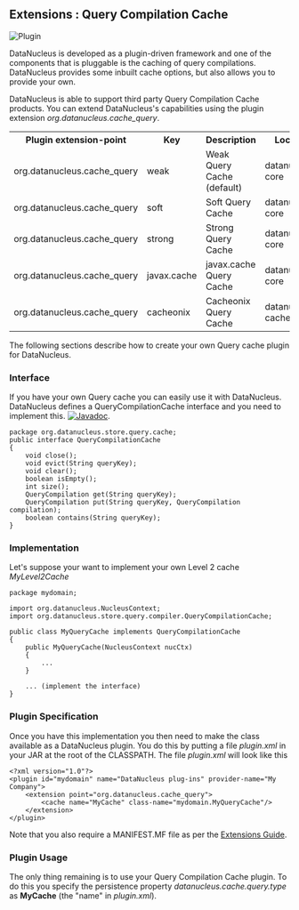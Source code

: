 <head><title>Extensions : Query Compilation Cache</title></head>

## Extensions : Query Compilation Cache
![Plugin](../images/nucleus_plugin.gif)

DataNucleus is developed as a plugin-driven framework and one of the components that is pluggable is the caching of query compilations. 
DataNucleus provides some inbuilt cache options, but also allows you to provide your own.

DataNucleus is able to support third party Query Compilation Cache products. 
You can extend DataNucleus's capabilities using the plugin extension *org.datanucleus.cache_query*.


<table>
    <tr>
        <th>Plugin extension-point</th>
        <th>Key</th>
        <th>Description</th>
        <th width="80">Location</th>
    </tr>
    <tr>
        <td>org.datanucleus.cache_query</td>
        <td>weak</td>
        <td>Weak Query Cache (default)</td>
        <td>datanucleus-core</td>
    </tr>
    <tr>
        <td>org.datanucleus.cache_query</td>
        <td>soft</td>
        <td>Soft Query Cache</td>
        <td>datanucleus-core</td>
    </tr>
    <tr>
        <td>org.datanucleus.cache_query</td>
        <td>strong</td>
        <td>Strong Query Cache</td>
        <td>datanucleus-core</td>
    </tr>
    <tr>
        <td>org.datanucleus.cache_query</td>
        <td>javax.cache</td>
        <td>javax.cache Query Cache</td>
        <td>datanucleus-core</td>
    </tr>
    <tr>
        <td>org.datanucleus.cache_query</td>
        <td>cacheonix</td>
        <td>Cacheonix Query Cache</td>
        <td>datanucleus-cache</td>
    </tr>
</table>

The following sections describe how to create your own Query cache plugin for DataNucleus.

### Interface

If you have your own Query cache you can easily use it with DataNucleus. DataNucleus defines a QueryCompilationCache interface and you need to implement this.
[![Javadoc](../images/javadoc.gif)](http://www.datanucleus.org/javadocs/core/latest/org/datanucleus/store/query/compiler/QueryCompilationCache.html).


	package org.datanucleus.store.query.cache;
	public interface QueryCompilationCache
	{
    	void close();
    	void evict(String queryKey);
    	void clear();
    	boolean isEmpty();
    	int size();
    	QueryCompilation get(String queryKey);
    	QueryCompilation put(String queryKey, QueryCompilation compilation);
    	boolean contains(String queryKey);
	}

### Implementation

Let's suppose your want to implement your own Level 2 cache _MyLevel2Cache_

	package mydomain;
	
	import org.datanucleus.NucleusContext;
	import org.datanucleus.store.query.compiler.QueryCompilationCache;
	
	public class MyQueryCache implements QueryCompilationCache
	{
	    public MyQueryCache(NucleusContext nucCtx)
    	{
        	...
    	}
	
    	... (implement the interface)
	}

### Plugin Specification

Once you have this implementation you then need to make the class available as a DataNucleus plugin. You do this by putting a file 
_plugin.xml_ in your JAR at the root of the CLASSPATH. The file _plugin.xml_ will look like this

	<?xml version="1.0"?>
	<plugin id="mydomain" name="DataNucleus plug-ins" provider-name="My Company">
    	<extension point="org.datanucleus.cache_query">
	    	<cache name="MyCache" class-name="mydomain.MyQueryCache"/>
    	</extension>
	</plugin>

Note that you also require a MANIFEST.MF file as per the [Extensions Guide](index.html).

### Plugin Usage

The only thing remaining is to use your Query Compilation Cache plugin. To do this you specify the persistence property _datanucleus.cache.query.type_ as __MyCache__ (the "name" in _plugin.xml_).

